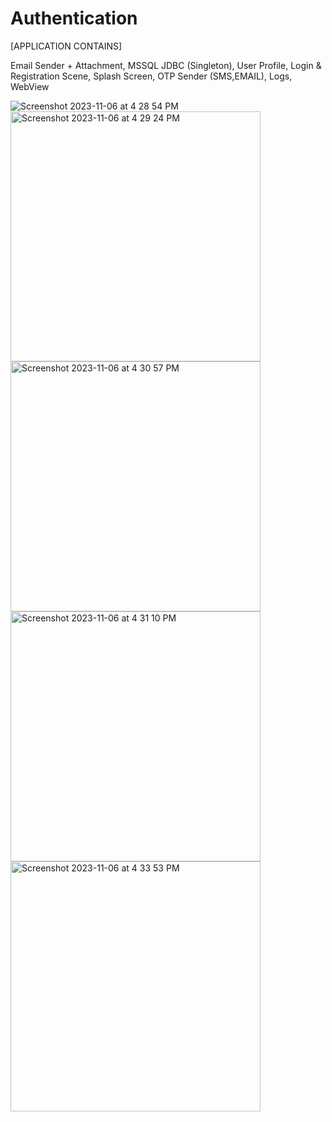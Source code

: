 # Authentication

[APPLICATION CONTAINS]

Email Sender + Attachment,
MSSQL JDBC (Singleton),
User Profile,
Login & Registration Scene,
Splash Screen,
OTP Sender (SMS,EMAIL),
Logs,
WebView


<img alt="Screenshot 2023-11-06 at 4 28 54 PM" src="https://github.com/MuhammadBilalEllahi/Authentication/assets/67937279/456fce3e-abfc-474f-8f8a-c3d36d453037">

<img width="400" height="400" alt="Screenshot 2023-11-06 at 4 29 24 PM" src="https://github.com/MuhammadBilalEllahi/Authentication/assets/67937279/9f0558a7-b3a9-4401-b550-a7d23bf58dcf">
<img width="400" height="400" alt="Screenshot 2023-11-06 at 4 30 57 PM" src="https://github.com/MuhammadBilalEllahi/Authentication/assets/67937279/61705ec9-19c1-4659-9e5e-9a25b9c291bf">
<img width="400" height="400" alt="Screenshot 2023-11-06 at 4 31 10 PM" src="https://github.com/MuhammadBilalEllahi/Authentication/assets/67937279/8d56e437-a94a-4fcd-b75d-bdfff646c7b6">
<img width="400" height="400" alt="Screenshot 2023-11-06 at 4 33 53 PM" src="https://github.com/MuhammadBilalEllahi/Authentication/assets/67937279/a752e2fc-bf5a-4197-a394-1dd537ce56fb">
